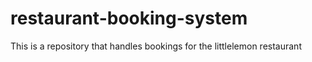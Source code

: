 # restaurant-booking-system
This is a repository that handles bookings for the littlelemon restaurant
